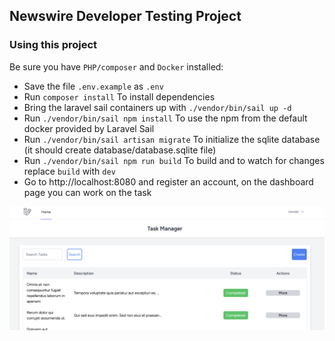 
## Newswire Developer Testing Project

### Using this project

Be sure you have `PHP/composer` and `Docker` installed:
-  Save the file `.env.example` as `.env`
-  Run `composer install` To install dependencies
-  Bring the laravel sail containers up with `./vendor/bin/sail up -d`
-  Run `./vendor/bin/sail npm install` To use the npm from the default docker provided by Laravel Sail
-  Run `./vendor/bin/sail artisan migrate` To initialize the sqlite database (it should create database/database.sqlite file)
-  Run `./vendor/bin/sail npm run build` To build and to watch for changes replace `build` with `dev`
-  Go to http://localhost:8080 and register an account, on the dashboard page you can work on the task

![Preview](./preview.png?raw=true "Dashboard Preview")
